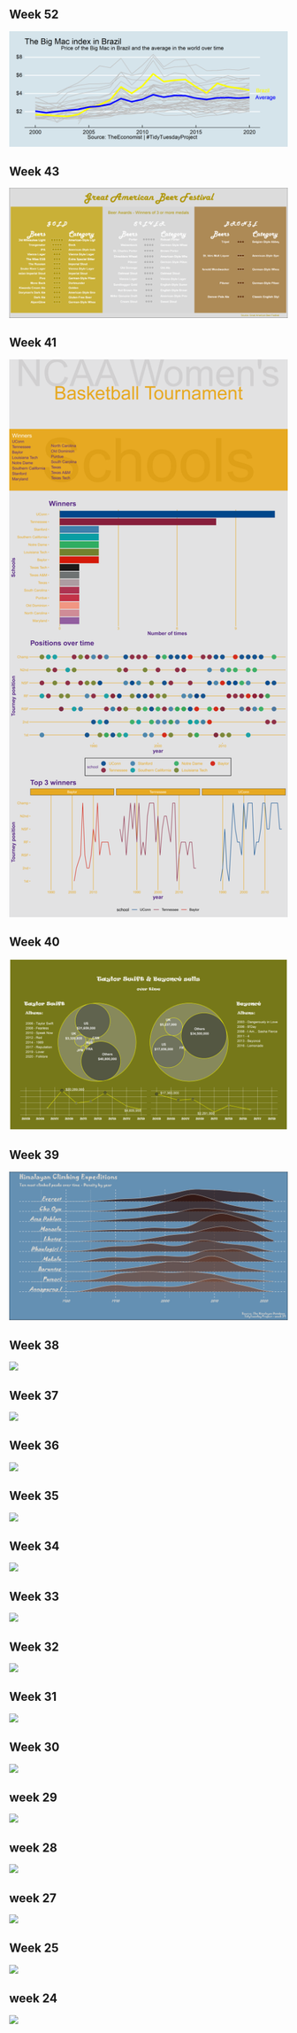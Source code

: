 ## Week 52
![](https://github.com/ronycoelho/tidytuesday2020/blob/master/week_52/plotweek_52.png?raw=true)

## Week 43
![](https://github.com/ronycoelho/tidytuesday2020/blob/master/week_43/week_43.png?raw=true)

## Week 41 
![](https://github.com/ronycoelho/tidytuesday2020/blob/master/week_41/plot_week_37.png?raw=true)

## Week 40
![](https://github.com/ronycoelho/tidytuesday2020/blob/master/week_40/week_40.png?raw=true)

## Week 39
![](https://github.com/ronycoelho/tidytuesday2020/blob/master/week_39/plot_week_39_2.png)

## Week 38
![](https://github.com/ronycoelho/tidytuesday2020/blob/master/week_38/plot_week_38.png)

## Week 37
![](https://github.com/ronycoelho/tidytuesday2020/blob/master/week_37/plot_week_37.png)

## Week 36
![](https://github.com/ronycoelho/tidytuesday2020/blob/master/weeK_36/animated_week_36.gif)

## Week 35
![](https://github.com/ronycoelho/tidytuesday2020/blob/master/week_35/week_35.png)

## Week 34 
![](https://github.com/ronycoelho/tidytuesday2020/blob/master/week_34/week_34.png)

## Week 33
![](https://github.com/ronycoelho/tidytuesday2020/blob/master/weeK_33/animation_week_33.gif)

## Week 32
![](https://github.com/ronycoelho/tidytuesday2020/blob/master/week_32/week_32.png)

## Week 31
![](https://github.com/ronycoelho/tidytuesday2020/blob/master/week_31/week_31.png)

## Week 30
![](https://github.com/ronycoelho/tidytuesday2020/blob/master/week_30/week_30.png)

## week 29
![](https://github.com/ronycoelho/tidytuesday2020/blob/master/week_29/week_29.png)

## week 28
![](https://github.com/ronycoelho/tidytuesday2020/blob/master/week_28/coffee.png)

## week 27
![](https://github.com/ronycoelho/tidytuesday2020/blob/master/weeK_27/week_27.png)

## Week 25
![](https://github.com/ronycoelho/tidytuesday2020/blob/master/week_25/week_25.png)

## week 24
![](https://github.com/ronycoelho/tidytuesday2020/blob/master/week_24/Achievements_final_.png)
